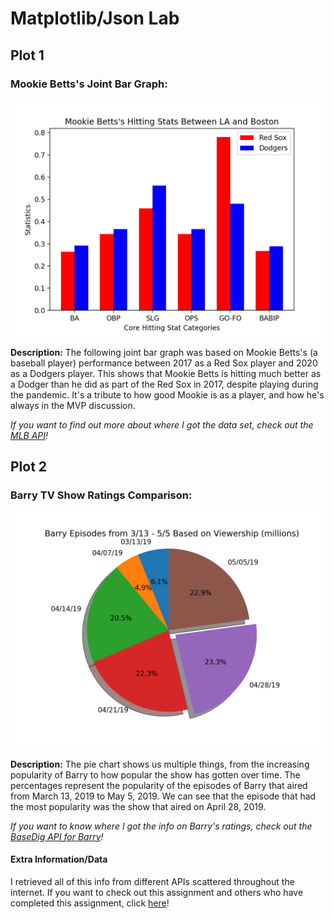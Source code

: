 # Matplotlib/Json Lab

## Plot 1

### Mookie Betts's Joint Bar Graph:
![Joint Bar Graph of Mookie Betts's Hitting Statistics](Mookie.png)

**Description:** 
The following joint bar graph was based on Mookie Betts's (a baseball player) performance between 2017 as a Red Sox player
and 2020 as a Dodgers player. This shows that Mookie Betts is hitting much better as a Dodger than he did as part of the 
Red Sox in 2017, despite playing during the pandemic. It's a tribute to how good Mookie is as a player, and how he's always 
in the MVP discussion. 

*If you want to find out more about where I got the data set, check out the [MLB API](https://appac.github.io/mlb-data-api-docs/)!*

 
## Plot 2

### Barry TV Show Ratings Comparison:
![TV Show Ratings from 3/13-5/5](Barry.png)

**Description:**
The pie chart shows us multiple things, from the increasing popularity of Barry to how popular the show has gotten over time. 
The percentages represent the popularity of the episodes of Barry that aired from March 13, 2019 to May 5, 2019. We can see that 
the episode that had the most popularity was the show that aired on April 28, 2019. 

*If you want to know where I got the info on Barry's ratings, check out the [BaseDig API for Barry](https://www.basedig.com/wikipedia/811barry-tv-series-reception-ratings-526902/)!*

#### Extra Information/Data
I retrieved all of this info from different APIs scattered throughout the internet. If you want to check out this assignment and
others who have completed this assignment, click [here](https://github.com/mikeizbicki/cmc-csci040/tree/2020fall/hw_02)!